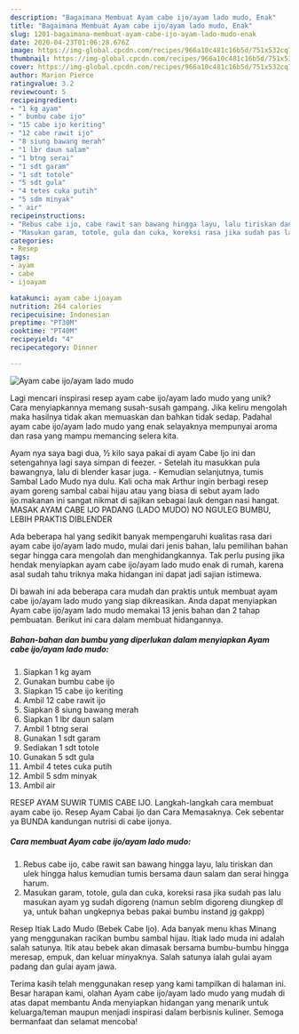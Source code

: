 ```yaml
---
description: "Bagaimana Membuat Ayam cabe ijo/ayam lado mudo, Enak"
title: "Bagaimana Membuat Ayam cabe ijo/ayam lado mudo, Enak"
slug: 1201-bagaimana-membuat-ayam-cabe-ijo-ayam-lado-mudo-enak
date: 2020-04-23T01:06:28.676Z
image: https://img-global.cpcdn.com/recipes/966a10c481c16b5d/751x532cq70/ayam-cabe-ijoayam-lado-mudo-foto-resep-utama.jpg
thumbnail: https://img-global.cpcdn.com/recipes/966a10c481c16b5d/751x532cq70/ayam-cabe-ijoayam-lado-mudo-foto-resep-utama.jpg
cover: https://img-global.cpcdn.com/recipes/966a10c481c16b5d/751x532cq70/ayam-cabe-ijoayam-lado-mudo-foto-resep-utama.jpg
author: Marion Pierce
ratingvalue: 3.2
reviewcount: 5
recipeingredient:
- "1 kg ayam"
- " bumbu cabe ijo"
- "15 cabe ijo keriting"
- "12 cabe rawit ijo"
- "8 siung bawang merah"
- "1 lbr daun salam"
- "1 btng serai"
- "1 sdt garam"
- "1 sdt totole"
- "5 sdt gula"
- "4 tetes cuka putih"
- "5 sdm minyak"
- " air"
recipeinstructions:
- "Rebus cabe ijo, cabe rawit san bawang hingga layu, lalu tiriskan dan ulek hingga halus kemudian tumis bersama daun salam dan serai hingga harum."
- "Masukan garam, totole, gula dan cuka, koreksi rasa jika sudah pas lalu masukan ayam yg sudah digoreng (namun seblm digoreng diungkep dl ya, untuk bahan ungkepnya bebas pakai bumbu instand jg gakpp)"
categories:
- Resep
tags:
- ayam
- cabe
- ijoayam

katakunci: ayam cabe ijoayam 
nutrition: 264 calories
recipecuisine: Indonesian
preptime: "PT30M"
cooktime: "PT40M"
recipeyield: "4"
recipecategory: Dinner

---
```



![Ayam cabe ijo/ayam lado mudo](https://img-global.cpcdn.com/recipes/966a10c481c16b5d/751x532cq70/ayam-cabe-ijoayam-lado-mudo-foto-resep-utama.jpg)

Lagi mencari inspirasi resep ayam cabe ijo/ayam lado mudo yang unik? Cara menyiapkannya memang susah-susah gampang. Jika keliru mengolah maka hasilnya tidak akan memuaskan dan bahkan tidak sedap. Padahal ayam cabe ijo/ayam lado mudo yang enak selayaknya mempunyai aroma dan rasa yang mampu memancing selera kita.

Ayam nya saya bagi dua, ½ kilo saya pakai di ayam Cabe Ijo ini dan setengahnya lagi saya simpan di feezer. - Setelah itu masukkan pula bawangnya, lalu di blender kasar juga. - Kemudian selanjutnya, tumis Sambal Lado Mudo nya dulu. Kali ocha mak Arthur ingin berbagi resep ayam goreng sambal cabai hijau atau yang biasa di sebut ayam lado ijo.makanan ini sangat nikmat di sajikan sebagai lauk dengan nasi hangat. MASAK AYAM CABE IJO PADANG (LADO MUDO) NO NGULEG BUMBU, LEBIH PRAKTIS DIBLENDER

Ada beberapa hal yang sedikit banyak mempengaruhi kualitas rasa dari ayam cabe ijo/ayam lado mudo, mulai dari jenis bahan, lalu pemilihan bahan segar hingga cara mengolah dan menghidangkannya. Tak perlu pusing jika hendak menyiapkan ayam cabe ijo/ayam lado mudo enak di rumah, karena asal sudah tahu triknya maka hidangan ini dapat jadi sajian istimewa.


Di bawah ini ada beberapa cara mudah dan praktis untuk membuat ayam cabe ijo/ayam lado mudo yang siap dikreasikan. Anda dapat menyiapkan Ayam cabe ijo/ayam lado mudo memakai 13 jenis bahan dan 2 tahap pembuatan. Berikut ini cara dalam membuat hidangannya.

<!--inarticleads1-->

##### Bahan-bahan dan bumbu yang diperlukan dalam menyiapkan Ayam cabe ijo/ayam lado mudo:

1. Siapkan 1 kg ayam
1. Gunakan  bumbu cabe ijo
1. Siapkan 15 cabe ijo keriting
1. Ambil 12 cabe rawit ijo
1. Siapkan 8 siung bawang merah
1. Siapkan 1 lbr daun salam
1. Ambil 1 btng serai
1. Gunakan 1 sdt garam
1. Sediakan 1 sdt totole
1. Gunakan 5 sdt gula
1. Ambil 4 tetes cuka putih
1. Ambil 5 sdm minyak
1. Ambil  air


RESEP AYAM SUWIR TUMIS CABE IJO. Langkah-langkah cara membuat ayam cabe ijo. Resep Ayam Cabai Ijo dan Cara Memasaknya. Cek sebentar ya BUNDA kandungan nutrisi di cabe ijonya. 

<!--inarticleads2-->

##### Cara membuat Ayam cabe ijo/ayam lado mudo:

1. Rebus cabe ijo, cabe rawit san bawang hingga layu, lalu tiriskan dan ulek hingga halus kemudian tumis bersama daun salam dan serai hingga harum.
1. Masukan garam, totole, gula dan cuka, koreksi rasa jika sudah pas lalu masukan ayam yg sudah digoreng (namun seblm digoreng diungkep dl ya, untuk bahan ungkepnya bebas pakai bumbu instand jg gakpp)


Resep Itiak Lado Mudo (Bebek Cabe Ijo). Ada banyak menu khas Minang yang menggunakan racikan bumbu sambal hijau. Itiak lado muda ini adalah salah satunya. Itik atau bebek akan dimasak bersama bumbu-bumbu hingga meresap, empuk, dan keluar minyaknya. Salah satunya ialah gulai ayam padang dan gulai ayam jawa. 

Terima kasih telah menggunakan resep yang kami tampilkan di halaman ini. Besar harapan kami, olahan Ayam cabe ijo/ayam lado mudo yang mudah di atas dapat membantu Anda menyiapkan hidangan yang menarik untuk keluarga/teman maupun menjadi inspirasi dalam berbisnis kuliner. Semoga bermanfaat dan selamat mencoba!
